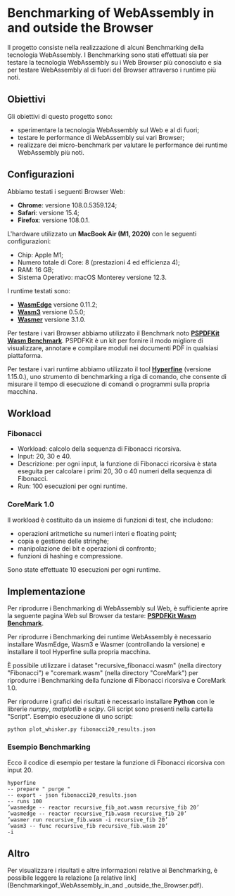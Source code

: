 
# Benchmarking of WebAssembly in and outside the Browser

Il progetto consiste nella realizzazione di alcuni Benchmarking della tecnologia WebAssembly. I Benchmarking sono stati effettuati sia per testare la tecnologia WebAssembly su i Web Browser più conosciuto e sia per testare WebAssembly al di fuori del Browser attraverso i runtime più noti.
## Obiettivi

Gli obiettivi di questo progetto sono:
* sperimentare la tecnologia WebAssembly sul Web e al di fuori;
* testare le performance di WebAssembly sui vari Browser;
* realizzare dei micro-benchmark per valutare le performance dei runtime WebAssembly più noti.
## Configurazioni
Abbiamo testati i seguenti Browser Web:
* **Chrome**: versione 108.0.5359.124;
* **Safari**: versione 15.4;
* **Firefox**: versione 108.0.1.

L'hardware utilizzato un **MacBook Air (M1, 2020)** con le seguenti configurazioni:
* Chip: Apple M1;
* Numero totale di Core: 8 (prestazioni 4 ed efficienza 4);
* RAM: 16 GB;
* Sistema Operativo: macOS Monterey versione 12.3.

I runtime testati sono:
* [**WasmEdge**](https://github.com/WasmEdge/WasmEdge) versione 0.11.2;
* [**Wasm3**](https://github.com/wasm3/wasm3) versione 0.5.0;
* [**Wasmer**](https://github.com/wasmerio/wasmer) versione 3.1.0.

Per testare i vari Browser abbiamo utilizzato il Benchmark noto [**PSPDFKit Wasm Benchmark**](https://pspdfkit.com/webassembly-benchmark/). PSPDFKit è un kit per fornire il modo migliore di visualizzare, annotare e compilare moduli nei documenti PDF in qualsiasi piattaforma.

Per testare i vari runtime abbiamo utilizzato il tool [**Hyperfine**](https://github.com/sharkdp/hyperfine) (versione 1.15.0.), uno strumento di benchmarking a riga di comando, che consente di misurare il tempo di esecuzione di comandi o programmi sulla propria macchina.


## Workload

### Fibonacci
* Workload: calcolo della sequenza di Fibonacci ricorsiva.
* Input: 20, 30 e 40.
* Descrizione: per ogni input, la funzione di Fibonacci ricorsiva è stata eseguita per calcolare i primi 20, 30 o 40 numeri della sequenza di Fibonacci.
* Run: 100 esecuzioni per ogni runtime.

### CoreMark 1.0
Il workload è costituito da un insieme di funzioni di test, che includono:
* operazioni aritmetiche su numeri interi e floating point;
* copia e gestione delle stringhe;
* manipolazione dei bit e operazioni di confronto;
* funzioni di hashing e compressione.

Sono state effettuate 10 esecuzioni per ogni runtime.
## Implementazione
Per riprodurre i Benchmarking di WebAssembly sul Web, è sufficiente aprire la seguente pagina Web sul Browser da testare: [**PSPDFKit Wasm Benchmark**](https://pspdfkit.com/webassembly-benchmark/).

Per riprodurre i Benchmarking dei runtime WebAssembly è necessario installare WasmEdge, Wasm3 e Wasmer (controllando la versione) e installare il tool Hyperfine sulla propria macchina.

È possibile utilizzare i dataset "recursive_fibonacci.wasm" (nella directory "Fibonacci") e "coremark.wasm" (nella directory "CoreMark") per riprodurre i Benchmarking della funzione di Fibonacci ricorsiva e CoreMark 1.0.

Per riprodurre i grafici dei risultati è necessario installare **Python** con le librerie *numpy*, *matplotlib* e *scipy*. Gli script sono presenti nella cartella "Script".
Esempio esecuzione di uno script:
```shell
python plot_whisker.py fibonacci20_results.json
```

### Esempio Benchmarking
Ecco il codice di esempio per testare la funzione di Fibonacci ricorsiva con input 20.

```shell
hyperfine
-- prepare " purge "
-- export - json fibonacci20_results.json
-- runs 100
’wasmedge -- reactor recursive_fib_aot.wasm recursive_fib 20’
’wasmedge -- reactor recursive_fib.wasm recursive_fib 20’
’wasmer run recursive_fib.wasm -i recursive_fib 20’
’wasm3 -- func recursive_fib recursive_fib.wasm 20’
-i
```
## Altro
Per visualizzare i risultati e altre informazioni relative ai Benchmarking, è possibile leggere la relazione [a relative link](Benchmarkingof_WebAssembly_in_and _outside_the_Browser.pdf).

